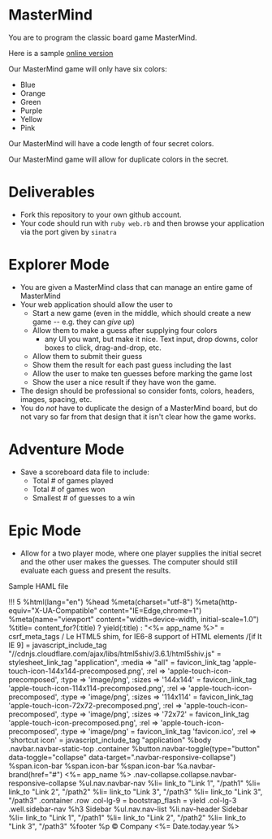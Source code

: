 # MasterMind

You are to program the classic board game MasterMind.

Here is a sample [online version](http://www.web-games-online.com/mastermind/index.php)

Our MasterMind game will only have six colors:
- Blue
- Orange
- Green
- Purple
- Yellow
- Pink

Our MasterMind will have a code length of four secret colors.

Our MasterMind game will allow for duplicate colors in the secret.

# Deliverables

- Fork this repository to your own github account.
- Your code should run with `ruby web.rb` and then browse your application via the port given by `sinatra`

# Explorer Mode
- You are given a MasterMind class that can manage an entire game of MasterMind
- Your web application should allow the user to
  - Start a new game (even in the middle, which should create a new game -- e.g. they can _give up_)
  - Allow them to make a guess after supplying four colors
    - any UI you want, but make it nice. Text input, drop downs, color boxes to click, drag-and-drop, etc.
  - Allow them to submit their guess
  - Show them the result for each past guess including the last
  - Allow the user to make ten guesses before marking the game lost
  - Show the user a nice result if they have won the game.
- The design should be professional so consider fonts, colors, headers, images, spacing, etc.
- You do *not* have to duplicate the design of a MasterMind board, but do not vary so far from that design that it isn't clear how the game works.

# Adventure Mode
- Save a scoreboard data file to include:
  - Total # of games played
  - Total # of games won
  - Smallest # of guesses to a win

# Epic Mode
- Allow for a two player mode, where one player supplies the initial secret and the other user makes the guesses. The computer should still evaluate each guess and present the results.

Sample HAML file

!!! 5
%html(lang="en")
  %head
    %meta(charset="utf-8")
    %meta(http-equiv="X-UA-Compatible" content="IE=Edge,chrome=1")
    %meta(name="viewport" content="width=device-width, initial-scale=1.0")
    %title= content_for?(:title) ? yield(:title) : "<%= app_name %>"
    = csrf_meta_tags
    / Le HTML5 shim, for IE6-8 support of HTML elements
    /[if lt IE 9]
      = javascript_include_tag "//cdnjs.cloudflare.com/ajax/libs/html5shiv/3.6.1/html5shiv.js"
    = stylesheet_link_tag "application", :media => "all"
    = favicon_link_tag 'apple-touch-icon-144x144-precomposed.png', :rel => 'apple-touch-icon-precomposed', :type => 'image/png', :sizes => '144x144'
    = favicon_link_tag 'apple-touch-icon-114x114-precomposed.png', :rel => 'apple-touch-icon-precomposed', :type => 'image/png', :sizes => '114x114'
    = favicon_link_tag 'apple-touch-icon-72x72-precomposed.png', :rel => 'apple-touch-icon-precomposed', :type => 'image/png', :sizes => '72x72'
    = favicon_link_tag 'apple-touch-icon-precomposed.png', :rel => 'apple-touch-icon-precomposed', :type => 'image/png'
    = favicon_link_tag 'favicon.ico', :rel => 'shortcut icon'
    = javascript_include_tag "application"
  %body
    .navbar.navbar-static-top
      .container
        %button.navbar-toggle(type="button" data-toggle="collapse" data-target=".navbar-responsive-collapse")
          %span.icon-bar
          %span.icon-bar
          %span.icon-bar
        %a.navbar-brand(href="#") <%= app_name %>
        .nav-collapse.collapse.navbar-responsive-collapse
          %ul.nav.navbar-nav
            %li= link_to "Link 1", "/path1"
            %li= link_to "Link 2", "/path2"
            %li= link_to "Link 3", "/path3"
            %li= link_to "Link 3", "/path3"
    .container
      .row
        .col-lg-9
          = bootstrap_flash
          = yield
        .col-lg-3
          .well.sidebar-nav
            %h3 Sidebar
            %ul.nav.nav-list
              %li.nav-header Sidebar
              %li= link_to "Link 1", "/path1"
              %li= link_to "Link 2", "/path2"
              %li= link_to "Link 3", "/path3"
      %footer
        %p &copy; Company <%= Date.today.year %>
